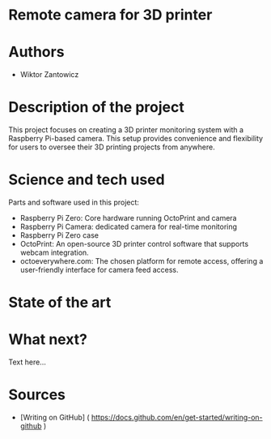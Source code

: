 # Remote camera for 3D printer
# Authors 
- Wiktor Zantowicz
# Description of the project 
This project focuses on creating a 3D printer monitoring system with a Raspberry Pi-based camera. This setup provides convenience and flexibility for users to oversee their 3D printing projects from anywhere. 

# Science and tech used 
Parts and software used in this project:
- Raspberry Pi Zero: Core hardware running OctoPrint and camera
- Raspberry Pi Camera: dedicated camera for real-time monitoring
- Raspberry Pi Zero case
- OctoPrint: An open-source 3D printer control software that supports webcam integration.
- octoeverywhere.com: The chosen platform for remote access, offering a user-friendly interface for camera feed access.



# State of the art 


# What next?
Text here... 
# Sources 
- [Writing on GitHub] ( https://docs.github.com/en/get-started/writing-on-github ) 
